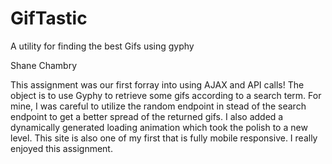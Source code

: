 # GifTastic
A utility for finding the best Gifs using gyphy

Shane Chambry

This assignment was our first forray into using AJAX and API calls! The object is to use Gyphy to retrieve some gifs according to a search term. For mine, I was careful to utilize the random endpoint in stead of the search endpoint to get a better spread of the returned gifs. I also added a dynamically generated loading animation which took the polish to a new level. This site is also one of my first that is fully mobile responsive. I really enjoyed this assignment.
